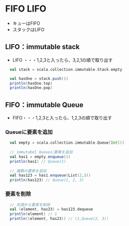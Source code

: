 # FIFO LIFO

- キューはFIFO
- スタックはLIFO

## LIFO：immutable stack
- LIFO ・・・1,2,3と入ったら、3,2,1の順で取り出す


```scala
  val stack = scala.collection.immutable.Stack.empty

  val hasOne = stack.push(1)
  println(hasOne.top)
  println(hasOne.pop)
```

## FIFO：immutable Queue
- FIFO・・・1,2,3と入ったら、1,2,3の順で取り出す

### Queueに要素を追加
```scala
  val empty = scala.collection.immutable.Queue[Int]()
  
  // immutabel Queueに要素を追加
  val has1 = empty.enqueue(1)
  println(has1) // Queue(1)
  
  // 複数の要素を追加
  val has123 = has1.enqueue(List(2,3))
  println(has123) // Queue(1, 2, 3)
```

### 要素を削除
```scala
  // 先頭から要素を削除
  val (element, has23) = has123.dequeue
  println(element) // 1
  println((element, has23)) // (1,Queue(2, 3))
```
